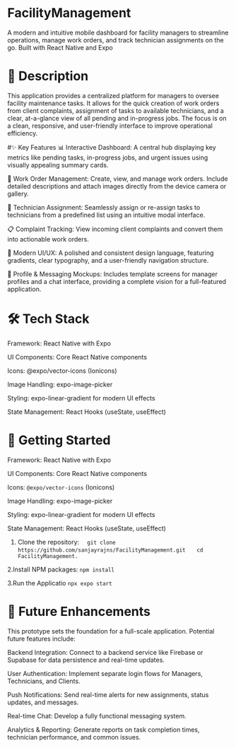 # FacilityManagement 
A modern and intuitive mobile dashboard for facility managers to streamline operations, manage work orders, and track technician assignments on the go. Built with React Native and Expo

# 📜 Description
This application provides a centralized platform for managers to oversee facility maintenance tasks. It allows for the quick creation of work orders from client complaints, assignment of tasks to available technicians, and a clear, at-a-glance view of all pending and in-progress jobs. The focus is on a clean, responsive, and user-friendly interface to improve operational efficiency.


#✨ Key Features
📊 Interactive Dashboard: A central hub displaying key metrics like pending tasks, in-progress jobs, and urgent issues using visually appealing summary cards.

🎫 Work Order Management: Create, view, and manage work orders. Include detailed descriptions and attach images directly from the device camera or gallery.

👤 Technician Assignment: Seamlessly assign or re-assign tasks to technicians from a predefined list using an intuitive modal interface.

📋 Complaint Tracking: View incoming client complaints and convert them into actionable work orders.

📱 Modern UI/UX: A polished and consistent design language, featuring gradients, clear typography, and a user-friendly navigation structure.

👤 Profile & Messaging Mockups: Includes template screens for manager profiles and a chat interface, providing a complete vision for a full-featured application.

# 🛠️ Tech Stack
Framework: React Native with Expo

UI Components: Core React Native components

Icons: @expo/vector-icons (Ionicons)

Image Handling: expo-image-picker

Styling: expo-linear-gradient for modern UI effects

State Management: React Hooks (useState, useEffect)

# 🚀 Getting Started
Framework: React Native with Expo

UI Components: Core React Native components

Icons: `@expo/vector-icons` (Ionicons)

Image Handling: expo-image-picker

Styling: expo-linear-gradient for modern UI effects

State Management: React Hooks (useState, useEffect)


1. Clone the repository:
`  git clone https://github.com/sanjayrajns/FacilityManagement.git`
`   cd FacilityManagement.`

2.Install NPM packages:
`npm install`

3.Run the Applicatio
`npx expo start`

# 🌟 Future Enhancements

This prototype sets the foundation for a full-scale application. Potential future features include:

Backend Integration: Connect to a backend service like Firebase or Supabase for data persistence and real-time updates.

User Authentication: Implement separate login flows for Managers, Technicians, and Clients.

Push Notifications: Send real-time alerts for new assignments, status updates, and messages.

Real-time Chat: Develop a fully functional messaging system.

Analytics & Reporting: Generate reports on task completion times, technician performance, and common issues.
